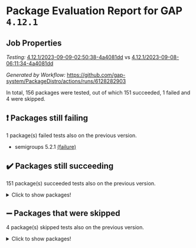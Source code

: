 # Package Evaluation Report for GAP `4.12.1`

## Job Properties

*Testing:* [4.12.1/2023-09-09-02:50:38-4a4081dd](https://github.com/gap-system/PackageDistro/blob/data/reports/4.12.1/2023-09-09-02:50:38-4a4081dd) vs [4.12.1/2023-09-08-06:11:34-4a4081dd](https://github.com/gap-system/PackageDistro/blob/data/reports/4.12.1/2023-09-08-06:11:34-4a4081dd)

*Generated by Workflow:* https://github.com/gap-system/PackageDistro/actions/runs/6128282903

In total, 156 packages were tested, out of which 151 succeeded, 1 failed and 4 were skipped.

## :exclamation: Packages still failing

1 package(s) failed tests also on the previous version.
- semigroups 5.2.1 [(failure)](https://github.com/gap-system/PackageDistro/actions/runs/6128282903/job/16635436706)

## :heavy_check_mark: Packages still succeeding

151 package(s) succeeded tests also on the previous version.
<details><summary>Click to show packages!</summary>

- 4ti2interface 2023.02-04 [(success)](https://github.com/gap-system/PackageDistro/actions/runs/6128282903/job/16635429121)
- ace 5.6.2 [(success)](https://github.com/gap-system/PackageDistro/actions/runs/6128282903/job/16635429207)
- aclib 1.3.2 [(success)](https://github.com/gap-system/PackageDistro/actions/runs/6128282903/job/16635429273)
- agt 0.3.1 [(success)](https://github.com/gap-system/PackageDistro/actions/runs/6128282903/job/16635429325)
- alnuth 3.2.1 [(success)](https://github.com/gap-system/PackageDistro/actions/runs/6128282903/job/16635429370)
- anupq 3.3.0 [(success)](https://github.com/gap-system/PackageDistro/actions/runs/6128282903/job/16635429413)
- atlasrep 2.1.7 [(success)](https://github.com/gap-system/PackageDistro/actions/runs/6128282903/job/16635429470)
- autodoc 2023.06.19 [(success)](https://github.com/gap-system/PackageDistro/actions/runs/6128282903/job/16635429515)
- automata 1.15 [(success)](https://github.com/gap-system/PackageDistro/actions/runs/6128282903/job/16635429580)
- automgrp 1.3.2 [(success)](https://github.com/gap-system/PackageDistro/actions/runs/6128282903/job/16635429633)
- autpgrp 1.11 [(success)](https://github.com/gap-system/PackageDistro/actions/runs/6128282903/job/16635429689)
- cap 2023.09-01 [(success)](https://github.com/gap-system/PackageDistro/actions/runs/6128282903/job/16635429739)
- caratinterface 2.3.5 [(success)](https://github.com/gap-system/PackageDistro/actions/runs/6128282903/job/16635429787)
- cddinterface 2022.11.01 [(success)](https://github.com/gap-system/PackageDistro/actions/runs/6128282903/job/16635429837)
- circle 1.6.6 [(success)](https://github.com/gap-system/PackageDistro/actions/runs/6128282903/job/16635429888)
- classicpres 1.22 [(success)](https://github.com/gap-system/PackageDistro/actions/runs/6128282903/job/16635429929)
- cohomolo 1.6.11 [(success)](https://github.com/gap-system/PackageDistro/actions/runs/6128282903/job/16635429977)
- congruence 1.2.5 [(success)](https://github.com/gap-system/PackageDistro/actions/runs/6128282903/job/16635430012)
- corelg 1.56 [(success)](https://github.com/gap-system/PackageDistro/actions/runs/6128282903/job/16635430058)
- crime 1.6 [(success)](https://github.com/gap-system/PackageDistro/actions/runs/6128282903/job/16635430106)
- crisp 1.4.6 [(success)](https://github.com/gap-system/PackageDistro/actions/runs/6128282903/job/16635430157)
- crypting 0.10.4 [(success)](https://github.com/gap-system/PackageDistro/actions/runs/6128282903/job/16635430207)
- cryst 4.1.26 [(success)](https://github.com/gap-system/PackageDistro/actions/runs/6128282903/job/16635430264)
- crystcat 1.1.10 [(success)](https://github.com/gap-system/PackageDistro/actions/runs/6128282903/job/16635430348)
- ctbllib 1.3.6 [(success)](https://github.com/gap-system/PackageDistro/actions/runs/6128282903/job/16635430416)
- cubefree 1.19 [(success)](https://github.com/gap-system/PackageDistro/actions/runs/6128282903/job/16635430479)
- curlinterface 2.3.2 [(success)](https://github.com/gap-system/PackageDistro/actions/runs/6128282903/job/16635430525)
- cvec 2.8.1 [(success)](https://github.com/gap-system/PackageDistro/actions/runs/6128282903/job/16635430563)
- datastructures 0.3.0 [(success)](https://github.com/gap-system/PackageDistro/actions/runs/6128282903/job/16635430609)
- deepthought 1.0.6 [(success)](https://github.com/gap-system/PackageDistro/actions/runs/6128282903/job/16635430659)
- design 1.8 [(success)](https://github.com/gap-system/PackageDistro/actions/runs/6128282903/job/16635430705)
- difsets 2.3.1 [(success)](https://github.com/gap-system/PackageDistro/actions/runs/6128282903/job/16635430768)
- digraphs 1.6.2 [(success)](https://github.com/gap-system/PackageDistro/actions/runs/6128282903/job/16635430811)
- edim 1.3.7 [(success)](https://github.com/gap-system/PackageDistro/actions/runs/6128282903/job/16635430872)
- example 4.3.4 [(success)](https://github.com/gap-system/PackageDistro/actions/runs/6128282903/job/16635430923)
- examplesforhomalg 2023.08-02 [(success)](https://github.com/gap-system/PackageDistro/actions/runs/6128282903/job/16635430973)
- factint 1.6.3 [(success)](https://github.com/gap-system/PackageDistro/actions/runs/6128282903/job/16635431017)
- ferret 1.0.9 [(success)](https://github.com/gap-system/PackageDistro/actions/runs/6128282903/job/16635431084)
- fga 1.5.0 [(success)](https://github.com/gap-system/PackageDistro/actions/runs/6128282903/job/16635431143)
- fining 1.5.6 [(success)](https://github.com/gap-system/PackageDistro/actions/runs/6128282903/job/16635431202)
- float 1.0.3 [(success)](https://github.com/gap-system/PackageDistro/actions/runs/6128282903/job/16635431261)
- format 1.4.3 [(success)](https://github.com/gap-system/PackageDistro/actions/runs/6128282903/job/16635431325)
- forms 1.2.9 [(success)](https://github.com/gap-system/PackageDistro/actions/runs/6128282903/job/16635431385)
- fplsa 1.2.6 [(success)](https://github.com/gap-system/PackageDistro/actions/runs/6128282903/job/16635431455)
- fr 2.4.12 [(success)](https://github.com/gap-system/PackageDistro/actions/runs/6128282903/job/16635431511)
- francy 2.0.3 [(success)](https://github.com/gap-system/PackageDistro/actions/runs/6128282903/job/16635431560)
- fwtree 1.3 [(success)](https://github.com/gap-system/PackageDistro/actions/runs/6128282903/job/16635431609)
- gapdoc 1.6.6 [(success)](https://github.com/gap-system/PackageDistro/actions/runs/6128282903/job/16635431658)
- gauss 2023.02-04 [(success)](https://github.com/gap-system/PackageDistro/actions/runs/6128282903/job/16635431725)
- gaussforhomalg 2023.08-01 [(success)](https://github.com/gap-system/PackageDistro/actions/runs/6128282903/job/16635431776)
- gbnp 1.0.5 [(success)](https://github.com/gap-system/PackageDistro/actions/runs/6128282903/job/16635431825)
- generalizedmorphismsforcap 2023.08-02 [(success)](https://github.com/gap-system/PackageDistro/actions/runs/6128282903/job/16635431884)
- genss 1.6.8 [(success)](https://github.com/gap-system/PackageDistro/actions/runs/6128282903/job/16635431942)
- gradedmodules 2023.08-01 [(success)](https://github.com/gap-system/PackageDistro/actions/runs/6128282903/job/16635431991)
- gradedringforhomalg 2023.08-01 [(success)](https://github.com/gap-system/PackageDistro/actions/runs/6128282903/job/16635432035)
- grape 4.9.0 [(success)](https://github.com/gap-system/PackageDistro/actions/runs/6128282903/job/16635432085)
- groupoids 1.73 [(success)](https://github.com/gap-system/PackageDistro/actions/runs/6128282903/job/16635432145)
- grpconst 2.6.4 [(success)](https://github.com/gap-system/PackageDistro/actions/runs/6128282903/job/16635432203)
- guarana 0.96.3 [(success)](https://github.com/gap-system/PackageDistro/actions/runs/6128282903/job/16635432260)
- guava 3.18 [(success)](https://github.com/gap-system/PackageDistro/actions/runs/6128282903/job/16635432308)
- hap 1.58 [(success)](https://github.com/gap-system/PackageDistro/actions/runs/6128282903/job/16635432363)
- hapcryst 0.1.15 [(success)](https://github.com/gap-system/PackageDistro/actions/runs/6128282903/job/16635432411)
- hecke 1.5.3 [(success)](https://github.com/gap-system/PackageDistro/actions/runs/6128282903/job/16635432457)
- help 3.5 [(success)](https://github.com/gap-system/PackageDistro/actions/runs/6128282903/job/16635432507)
- homalg 2023.08-02 [(success)](https://github.com/gap-system/PackageDistro/actions/runs/6128282903/job/16635432560)
- homalgtocas 2023.08-01 [(success)](https://github.com/gap-system/PackageDistro/actions/runs/6128282903/job/16635432617)
- idrel 2.45 [(success)](https://github.com/gap-system/PackageDistro/actions/runs/6128282903/job/16635432665)
- images 1.3.1 [(success)](https://github.com/gap-system/PackageDistro/actions/runs/6128282903/job/16635432721)
- intpic 0.3.0 [(success)](https://github.com/gap-system/PackageDistro/actions/runs/6128282903/job/16635432780)
- io 4.8.1 [(success)](https://github.com/gap-system/PackageDistro/actions/runs/6128282903/job/16635432836)
- io_forhomalg 2023.02-04 [(success)](https://github.com/gap-system/PackageDistro/actions/runs/6128282903/job/16635432894)
- irredsol 1.4.4 [(success)](https://github.com/gap-system/PackageDistro/actions/runs/6128282903/job/16635432950)
- json 2.1.1 [(success)](https://github.com/gap-system/PackageDistro/actions/runs/6128282903/job/16635433010)
- jupyterkernel 1.5.0 [(success)](https://github.com/gap-system/PackageDistro/actions/runs/6128282903/job/16635433084)
- jupyterviz 1.5.6 [(success)](https://github.com/gap-system/PackageDistro/actions/runs/6128282903/job/16635433143)
- kan 1.36 [(success)](https://github.com/gap-system/PackageDistro/actions/runs/6128282903/job/16635433208)
- kbmag 1.5.11 [(success)](https://github.com/gap-system/PackageDistro/actions/runs/6128282903/job/16635433257)
- laguna 3.9.6 [(success)](https://github.com/gap-system/PackageDistro/actions/runs/6128282903/job/16635433327)
- liealgdb 2.2.1 [(success)](https://github.com/gap-system/PackageDistro/actions/runs/6128282903/job/16635433395)
- liepring 2.8 [(success)](https://github.com/gap-system/PackageDistro/actions/runs/6128282903/job/16635433451)
- liering 2.4.2 [(success)](https://github.com/gap-system/PackageDistro/actions/runs/6128282903/job/16635433526)
- linearalgebraforcap 2023.08-08 [(success)](https://github.com/gap-system/PackageDistro/actions/runs/6128282903/job/16635433590)
- localizeringforhomalg 2023.08-02 [(success)](https://github.com/gap-system/PackageDistro/actions/runs/6128282903/job/16635433658)
- loops 3.4.3 [(success)](https://github.com/gap-system/PackageDistro/actions/runs/6128282903/job/16635433738)
- lpres 1.0.3 [(success)](https://github.com/gap-system/PackageDistro/actions/runs/6128282903/job/16635433819)
- majoranaalgebras 1.5.1 [(success)](https://github.com/gap-system/PackageDistro/actions/runs/6128282903/job/16635433898)
- mapclass 1.4.6 [(success)](https://github.com/gap-system/PackageDistro/actions/runs/6128282903/job/16635433993)
- matgrp 0.70 [(success)](https://github.com/gap-system/PackageDistro/actions/runs/6128282903/job/16635434073)
- matricesforhomalg 2023.08-02 [(success)](https://github.com/gap-system/PackageDistro/actions/runs/6128282903/job/16635434145)
- modisom 2.5.4 [(success)](https://github.com/gap-system/PackageDistro/actions/runs/6128282903/job/16635434223)
- modulepresentationsforcap 2023.09-01 [(success)](https://github.com/gap-system/PackageDistro/actions/runs/6128282903/job/16635434290)
- modules 2023.08-02 [(success)](https://github.com/gap-system/PackageDistro/actions/runs/6128282903/job/16635434373)
- monoidalcategories 2023.08-11 [(success)](https://github.com/gap-system/PackageDistro/actions/runs/6128282903/job/16635434457)
- nconvex 2022.09-01 [(success)](https://github.com/gap-system/PackageDistro/actions/runs/6128282903/job/16635434523)
- nilmat 1.4.2 [(success)](https://github.com/gap-system/PackageDistro/actions/runs/6128282903/job/16635434590)
- nock 1.5 [(success)](https://github.com/gap-system/PackageDistro/actions/runs/6128282903/job/16635434658)
- normalizinterface 1.3.6 [(success)](https://github.com/gap-system/PackageDistro/actions/runs/6128282903/job/16635434725)
- nq 2.5.10 [(success)](https://github.com/gap-system/PackageDistro/actions/runs/6128282903/job/16635434787)
- numericalsgps 1.3.1 [(success)](https://github.com/gap-system/PackageDistro/actions/runs/6128282903/job/16635434868)
- openmath 11.5.3 [(success)](https://github.com/gap-system/PackageDistro/actions/runs/6128282903/job/16635434958)
- orb 4.9.0 [(success)](https://github.com/gap-system/PackageDistro/actions/runs/6128282903/job/16635435046)
- packagemanager 1.4.1 [(success)](https://github.com/gap-system/PackageDistro/actions/runs/6128282903/job/16635435143)
- patternclass 2.4.3 [(success)](https://github.com/gap-system/PackageDistro/actions/runs/6128282903/job/16635435226)
- permut 2.0.4 [(success)](https://github.com/gap-system/PackageDistro/actions/runs/6128282903/job/16635435309)
- polenta 1.3.10 [(success)](https://github.com/gap-system/PackageDistro/actions/runs/6128282903/job/16635435396)
- polymaking 0.8.6 [(success)](https://github.com/gap-system/PackageDistro/actions/runs/6128282903/job/16635435478)
- primgrp 3.4.4 [(success)](https://github.com/gap-system/PackageDistro/actions/runs/6128282903/job/16635435552)
- profiling 2.5.4 [(success)](https://github.com/gap-system/PackageDistro/actions/runs/6128282903/job/16635435634)
- qpa 1.34 [(success)](https://github.com/gap-system/PackageDistro/actions/runs/6128282903/job/16635435718)
- quagroup 1.8.3 [(success)](https://github.com/gap-system/PackageDistro/actions/runs/6128282903/job/16635435818)
- radiroot 2.9 [(success)](https://github.com/gap-system/PackageDistro/actions/runs/6128282903/job/16635435914)
- rcwa 4.7.1 [(success)](https://github.com/gap-system/PackageDistro/actions/runs/6128282903/job/16635435996)
- rds 1.8 [(success)](https://github.com/gap-system/PackageDistro/actions/runs/6128282903/job/16635436069)
- recog 1.4.2 [(success)](https://github.com/gap-system/PackageDistro/actions/runs/6128282903/job/16635436135)
- repndecomp 1.3.0 [(success)](https://github.com/gap-system/PackageDistro/actions/runs/6128282903/job/16635436216)
- repsn 3.1.1 [(success)](https://github.com/gap-system/PackageDistro/actions/runs/6128282903/job/16635436318)
- resclasses 4.7.3 [(success)](https://github.com/gap-system/PackageDistro/actions/runs/6128282903/job/16635436399)
- ringsforhomalg 2023.08-02 [(success)](https://github.com/gap-system/PackageDistro/actions/runs/6128282903/job/16635436474)
- sco 2023.08-01 [(success)](https://github.com/gap-system/PackageDistro/actions/runs/6128282903/job/16635436546)
- scscp 2.4.1 [(success)](https://github.com/gap-system/PackageDistro/actions/runs/6128282903/job/16635436630)
- sglppow 2.3 [(success)](https://github.com/gap-system/PackageDistro/actions/runs/6128282903/job/16635436770)
- sgpviz 0.999.5 [(success)](https://github.com/gap-system/PackageDistro/actions/runs/6128282903/job/16635436846)
- simpcomp 2.1.14 [(success)](https://github.com/gap-system/PackageDistro/actions/runs/6128282903/job/16635436907)
- singular 2023.02.09 [(success)](https://github.com/gap-system/PackageDistro/actions/runs/6128282903/job/16635436975)
- sl2reps 1.1 [(success)](https://github.com/gap-system/PackageDistro/actions/runs/6128282903/job/16635437028)
- sla 1.5.3 [(success)](https://github.com/gap-system/PackageDistro/actions/runs/6128282903/job/16635437092)
- smallgrp 1.5.3 [(success)](https://github.com/gap-system/PackageDistro/actions/runs/6128282903/job/16635437138)
- smallsemi 0.6.13 [(success)](https://github.com/gap-system/PackageDistro/actions/runs/6128282903/job/16635437196)
- sonata 2.9.6 [(success)](https://github.com/gap-system/PackageDistro/actions/runs/6128282903/job/16635437234)
- sophus 1.27 [(success)](https://github.com/gap-system/PackageDistro/actions/runs/6128282903/job/16635437273)
- sotgrps 1.2 [(success)](https://github.com/gap-system/PackageDistro/actions/runs/6128282903/job/16635437318)
- spinsym 1.5.2 [(success)](https://github.com/gap-system/PackageDistro/actions/runs/6128282903/job/16635437364)
- standardff 0.9.4 [(success)](https://github.com/gap-system/PackageDistro/actions/runs/6128282903/job/16635437398)
- symbcompcc 1.3.2 [(success)](https://github.com/gap-system/PackageDistro/actions/runs/6128282903/job/16635437444)
- thelma 1.3 [(success)](https://github.com/gap-system/PackageDistro/actions/runs/6128282903/job/16635437484)
- tomlib 1.2.9 [(success)](https://github.com/gap-system/PackageDistro/actions/runs/6128282903/job/16635437517)
- toolsforhomalg 2023.07-01 [(success)](https://github.com/gap-system/PackageDistro/actions/runs/6128282903/job/16635437561)
- toric 1.9.5 [(success)](https://github.com/gap-system/PackageDistro/actions/runs/6128282903/job/16635437594)
- toricvarieties 2022.07.13 [(success)](https://github.com/gap-system/PackageDistro/actions/runs/6128282903/job/16635437628)
- transgrp 3.6.4 [(success)](https://github.com/gap-system/PackageDistro/actions/runs/6128282903/job/16635437657)
- ugaly 4.1.3 [(success)](https://github.com/gap-system/PackageDistro/actions/runs/6128282903/job/16635437683)
- unipot 1.5 [(success)](https://github.com/gap-system/PackageDistro/actions/runs/6128282903/job/16635437730)
- unitlib 4.2.0 [(success)](https://github.com/gap-system/PackageDistro/actions/runs/6128282903/job/16635437776)
- utils 0.82 [(success)](https://github.com/gap-system/PackageDistro/actions/runs/6128282903/job/16635437823)
- uuid 0.7 [(success)](https://github.com/gap-system/PackageDistro/actions/runs/6128282903/job/16635437865)
- walrus 0.9991 [(success)](https://github.com/gap-system/PackageDistro/actions/runs/6128282903/job/16635437890)
- wedderga 4.10.4 [(success)](https://github.com/gap-system/PackageDistro/actions/runs/6128282903/job/16635437925)
- xmod 2.91 [(success)](https://github.com/gap-system/PackageDistro/actions/runs/6128282903/job/16635437963)
- xmodalg 1.23 [(success)](https://github.com/gap-system/PackageDistro/actions/runs/6128282903/job/16635437992)
- yangbaxter 0.10.3 [(success)](https://github.com/gap-system/PackageDistro/actions/runs/6128282903/job/16635438034)
- zeromqinterface 0.14 [(success)](https://github.com/gap-system/PackageDistro/actions/runs/6128282903/job/16635438057)
</details>

## :heavy_minus_sign: Packages that were skipped

4 package(s) skipped tests also on the previous version.
<details><summary>Click to show packages!</summary>

- browse 1.8.21 [(skipped)](https://github.com/gap-system/PackageDistro/actions/runs/6128282903/job/16635126399)
- itc 1.5.1 [(skipped)](https://github.com/gap-system/PackageDistro/actions/runs/6128282903/job/16635126399)
- polycyclic 2.16 [(skipped)](https://github.com/gap-system/PackageDistro/actions/runs/6128282903/job/16635126399)
- xgap 4.31 [(skipped)](https://github.com/gap-system/PackageDistro/actions/runs/6128282903/job/16635126399)
</details>

